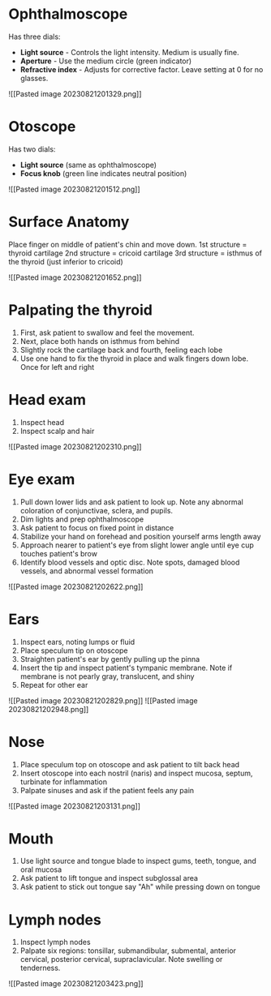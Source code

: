 # Ophthalmoscope
Has three dials:
- **Light source** - Controls the light intensity. Medium is usually fine.
- **Aperture** - Use the medium circle (green indicator)
- **Refractive index** - Adjusts for corrective factor. Leave setting at 0 for no glasses.

![[Pasted image 20230821201329.png]]
# Otoscope
Has two dials:
- **Light source** (same as ophthalmoscope)
- **Focus knob** (green line indicates neutral position)

![[Pasted image 20230821201512.png]]
# Surface Anatomy
Place finger on middle of patient's chin and move down.
1st structure = thyroid cartilage
2nd structure = cricoid cartilage
3rd structure = isthmus of the thyroid (just inferior to cricoid)

![[Pasted image 20230821201652.png]]
# Palpating the thyroid
1. First, ask patient to swallow and feel the movement.
2. Next, place both hands on isthmus from behind
3. Slightly rock the cartilage back and fourth, feeling each lobe
4. Use one hand to fix the thyroid in place and walk fingers down lobe. Once for left and right
# Head exam
1. Inspect head
2. Inspect scalp and hair

![[Pasted image 20230821202310.png]]
# Eye exam
1. Pull down lower lids and ask patient to look up. Note any abnormal coloration of conjunctivae, sclera, and pupils.
2. Dim lights and prep ophthalmoscope
3. Ask patient to focus on fixed point in distance
4. Stabilize your hand on forehead and position yourself arms length away
5. Approach nearer to patient's eye from slight lower angle until eye cup touches patient's brow
6. Identify blood vessels and optic disc. Note spots, damaged blood vessels, and abnormal vessel formation

![[Pasted image 20230821202622.png]]

# Ears
1. Inspect ears, noting lumps or fluid
2. Place speculum tip on otoscope
3. Straighten patient's ear by gently pulling up the pinna
4. Insert the tip and inspect patient's tympanic membrane. Note if membrane is not pearly gray, translucent, and shiny
5. Repeat for other ear

![[Pasted image 20230821202829.png]]
![[Pasted image 20230821202948.png]]
# Nose
1. Place speculum top on otoscope and ask patient to tilt back head
2. Insert otoscope into each nostril (naris) and inspect mucosa, septum, turbinate for inflammation
3. Palpate sinuses and ask if the patient feels any pain

![[Pasted image 20230821203131.png]]

# Mouth
1. Use light source and tongue blade to inspect gums, teeth, tongue, and oral mucosa
2. Ask patient to lift tongue and inspect subglossal area
3. Ask patient to stick out tongue say "Ah" while pressing down on tongue
# Lymph nodes
1. Inspect lymph nodes
2. Palpate six regions: tonsillar, submandibular, submental, anterior cervical, posterior cervical, supraclavicular. Note swelling or tenderness.

![[Pasted image 20230821203423.png]]